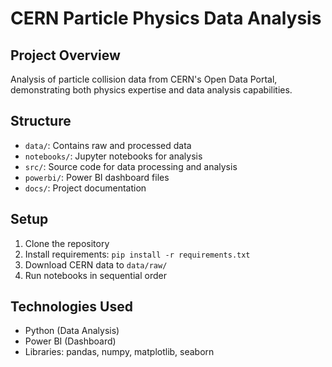 # CERN Particle Physics Data Analysis

## Project Overview
Analysis of particle collision data from CERN's Open Data Portal, 
demonstrating both physics expertise and data analysis capabilities.

## Structure
- `data/`: Contains raw and processed data
- `notebooks/`: Jupyter notebooks for analysis
- `src/`: Source code for data processing and analysis
- `powerbi/`: Power BI dashboard files
- `docs/`: Project documentation

## Setup
1. Clone the repository
2. Install requirements: `pip install -r requirements.txt`
3. Download CERN data to `data/raw/`
4. Run notebooks in sequential order

## Technologies Used
- Python (Data Analysis)
- Power BI (Dashboard)
- Libraries: pandas, numpy, matplotlib, seaborn
